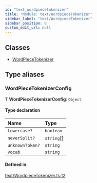 ```yaml
---
id: "text_wordpiecetokenizer"
title: "Module: text/WordpieceTokenizer"
sidebar_label: "text/WordpieceTokenizer"
sidebar_position: 0
custom_edit_url: null
---
```


## Classes

- [WordPieceTokenizer](../classes/text_wordpiecetokenizer.wordpiecetokenizer.md)

## Type aliases

### WordPieceTokenizerConfig

Ƭ **WordPieceTokenizerConfig**: `Object`

#### Type declaration

| Name | Type |
| :------ | :------ |
| `lowercase?` | `boolean` |
| `neverSplit?` | `string`[] |
| `unknownToken?` | `string` |
| `vocab` | `string` |

#### Defined in

[text/WordpieceTokenizer.ts:12](https://github.com/pytorch/live/blob/191cde4/react-native-pytorch-core/src/text/WordpieceTokenizer.ts#L12)
